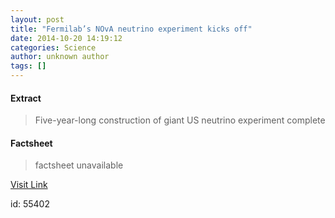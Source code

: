 ```yaml
---
layout: post
title: "Fermilab’s NOvA neutrino experiment kicks off"
date: 2014-10-20 14:19:12
categories: Science
author: unknown author
tags: []
---
```



#### Extract
>Five-year-long construction of giant US neutrino experiment complete

#### Factsheet
>factsheet unavailable

[Visit Link](http://feedproxy.google.com/~r/PhysicsWorld/~3/nHANUH7NJWs/fermilabs-nova-neutrino-experiment-kicks-off)

id:   55402

